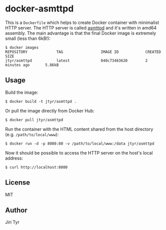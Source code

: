 docker-asmttpd
==============

This is a `Dockerfile` which helps to create Docker container with
minimalist HTTP server. The HTTP server is called
[asmttpd](https://github.com/nemasu/asmttpd) and it's written in amd64
assembly. The main advantage is that the final Docker image is extremely
small (less than 6kB!):

```
$ docker images
REPOSITORY             TAG                 IMAGE ID            CREATED             SIZE
jtyr/asmttpd           latest              040c73463620        2 minutes ago       5.86kB
```


Usage
-----

Build the image:

```
$ docker build -t jtyr/asmttpd .
```

Or pull the image directly from Docker Hub:

```
$ docker pull jtyr/asmttpd
```

Run the container with the HTML content shared from the host directory
(e.g. `/path/to/local/www`):

```
$ docker run -d -p 8080:80 -v /path/to/local/www:/data jtyr/asmttpd
```

Now it should be possible to access the HTTP server on the host's local
address:

```
$ curl http://localhost:8080
```


License
-------

MIT


Author
------

Jiri Tyr
